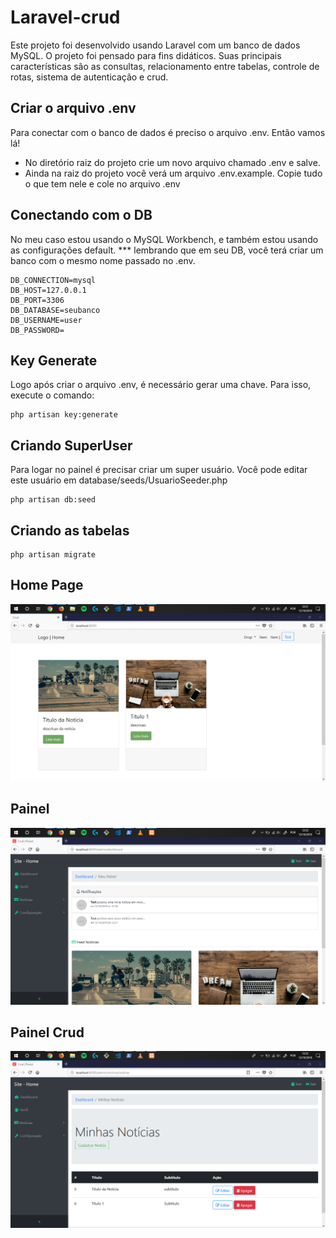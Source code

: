 ﻿# Laravel-crud
Este projeto foi desenvolvido usando Laravel com um banco de dados MySQL. O projeto foi pensado para fins didáticos. Suas principais características são as consultas, relacionamento entre tabelas, controle de rotas, sistema de autenticação e crud.

## Criar o arquivo .env
Para conectar com o banco de dados é preciso o arquivo .env. Então vamos lá!

- No diretório raiz do projeto crie um novo arquivo chamado .env e salve.
- Ainda na raiz do projeto você verá um arquivo .env.example. Copie tudo o que tem nele e cole no arquivo .env

## Conectando com o DB
No meu caso estou usando o MySQL Workbench, e também estou usando as configurações default.
*** lembrando que em seu DB, você terá criar um banco com o mesmo nome passado no .env.

```
DB_CONNECTION=mysql
DB_HOST=127.0.0.1
DB_PORT=3306
DB_DATABASE=seubanco
DB_USERNAME=user
DB_PASSWORD=
```

## Key Generate
Logo após criar o arquivo .env, é necessário gerar uma chave. Para isso, execute o comando:

```
php artisan key:generate
```

## Criando SuperUser
Para logar no painel é precisar criar  um super usuário. Você pode editar este usuário em
database/seeds/UsuarioSeeder.php
```
php artisan db:seed
```

## Criando as tabelas

```
php artisan migrate
```

## Home Page

![GitHub Logo](/screen/print1.PNG)

## Painel

![GitHub Logo](/screen/print2.PNG)

## Painel Crud

![GitHub Logo](/screen/print3.PNG)
